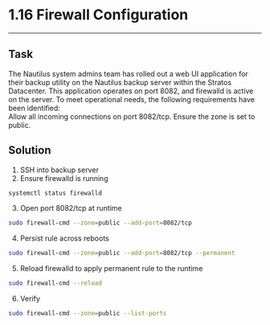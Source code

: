 # 1.16 Firewall Configuration
---
## Task
The Nautilus system admins team has rolled out a web UI application for their backup utility on the Nautilus backup server within the Stratos Datacenter. This application operates on port 8082, and firewalld is active on the server. To meet operational needs, the following requirements have been identified:  
Allow all incoming connections on port 8082/tcp. Ensure the zone is set to public.
## Solution
1. SSH into backup server
2. Ensure firewalld is running
```bash
systemctl status firewalld
```
3. Open port 8082/tcp at runtime
```bash
sudo firewall-cmd --zone=public --add-port=8082/tcp
```
4. Persist rule across reboots
```bash
sudo firewall-cmd --zone=public --add-port=8082/tcp --permanent
```
5. Reload firewalld to apply permanent rule to the runtime
```bash
sudo firewall-cmd --reload
```
6. Verify
```bash
sudo firewall-cmd --zone=public --list-ports
```
